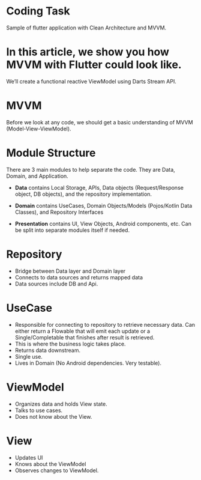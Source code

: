 # Coding Task
Sample of flutter application with Clean Architecture and MVVM.

# In this article, we show you how MVVM with Flutter could look like.
We’ll create a functional reactive ViewModel using Darts Stream API.

# MVVM
Before we look at any code, we should get a basic understanding of MVVM (Model-View-ViewModel).

# Module Structure
There are 3 main modules to help separate the code. They are Data, Domain, and Application.

- **Data** contains Local Storage, APIs, Data objects (Request/Response object, DB objects), and the repository implementation.

- **Domain** contains UseCases, Domain Objects/Models (Pojos/Kotlin Data Classes), and Repository Interfaces

- **Presentation** contains UI, View Objects, Android components, etc. Can be split into separate modules itself if needed.

# Repository
- Bridge between Data layer and Domain layer
- Connects to data sources and returns mapped data
- Data sources include DB and Api.

# UseCase
- Responsible for connecting to repository to retrieve necessary data. Can either return a Flowable that will emit each update or a Single/Completable that finishes after result is retrieved.
- This is where the business logic takes place.
- Returns data downstream.
- Single use.
- Lives in Domain (No Android dependencies. Very testable).

# ViewModel
- Organizes data and holds View state.
- Talks to use cases.
- Does not know about the View.

# View
- Updates UI
- Knows about the ViewModel
- Observes changes to ViewModel.



